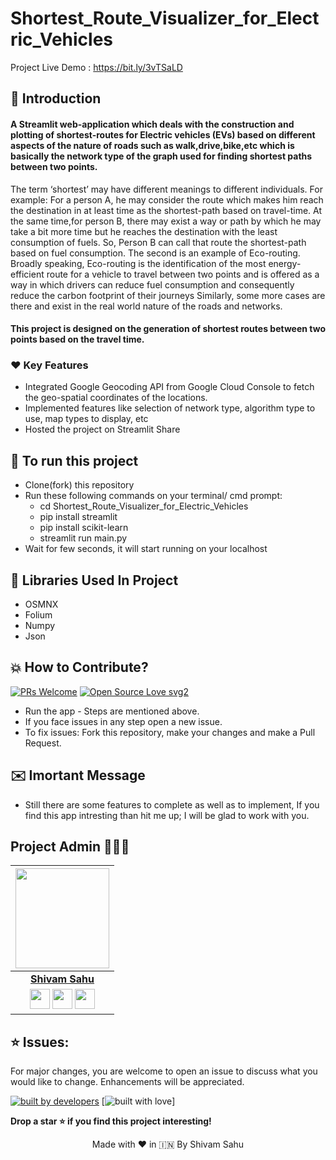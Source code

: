 # Shortest_Route_Visualizer_for_Electric_Vehicles

Project Live Demo : https://bit.ly/3vTSaLD

## 📌 Introduction

<h4> A Streamlit web-application which deals with the construction and plotting of shortest-routes
for Electric vehicles (EVs) based on different aspects of the nature of
roads such as walk,drive,bike,etc which is basically the network type of
the graph used for finding shortest paths between two points. </h4>

The term ‘shortest’ may have different meanings to different individuals.
For example: For a person A, he may consider the route which makes him
reach the destination in at least time as the shortest-path based on
travel-time. At the same time,for person B, there may exist a way or path by
which he may take a bit more time but he reaches the destination with the
least consumption of fuels. So, Person B can call that route the shortest-path
based on fuel consumption. The second is an example of Eco-routing.
Broadly speaking, Eco-routing is the identification of the most
energy-efficient route for a vehicle to travel between two points and is
offered as a way in which drivers can reduce fuel consumption and
consequently reduce the carbon footprint of their journeys
Similarly, some more cases are there and exist in the real world nature of the
roads and networks.

<h4>
This project is designed on the generation of shortest routes between
two points based on the travel time. </h4>

<h3>❤️ Key Features </h3>

- Integrated Google Geocoding API from Google Cloud Console to fetch the geo-spatial coordinates of the locations.
- Implemented features like selection of network type, algorithm type to use, map types to display, etc
- Hosted the project on Streamlit Share




## 📲 To run this project

- Clone(fork) this repository
- Run these following commands on your terminal/ cmd prompt:
  - cd Shortest_Route_Visualizer_for_Electric_Vehicles
  - pip install streamlit
  - pip install scikit-learn
  - streamlit run main.py
- Wait for few seconds, it will start running on your localhost

## 📒 Libraries Used In Project

* OSMNX <br>
* Folium
* Numpy
* Json



## 💥 How to Contribute?
[![PRs Welcome](https://img.shields.io/badge/PRs-welcome-brightgreen.svg?style=flat-square)](http://makeapullrequest.com)
[![Open Source Love svg2](https://badges.frapsoft.com/os/v2/open-source.svg?v=103)](https://github.com/ellerbrock/open-source-badges/)

* Run the app - Steps are mentioned above.
* If you face issues in any step open a new issue.
* To fix issues: Fork this repository, make your changes and make a Pull Request. 

## ✉️ Imortant Message

* Still there are some features to complete as well as to implement, If you find this app intresting than hit me up; I will be
glad to work with you.


## Project Admin 👨🏻‍💻

|                                                                                         <a href="https://gokulnair2001.wixsite.com/mysite"><img src="https://user-images.githubusercontent.com/56252259/115108478-482ccc80-9f8e-11eb-94a0-430db46a432f.png" width=150px height=160px /></a>                                                                                         |
| :------------------------------------------------------------------------------------------------------------------------------------------------------------------------------------------------------------------------------------------------------------------------------------------------------------------------------------------: |
|                                                                                                                                        **[Shivam Sahu](https://shivamsahu.netlify.app/)**                                                                                                                                        |
| <a href="https://www.instagram.com/superb_shivam13/"><img src="https://user-images.githubusercontent.com/56252259/114969025-24d22680-9e95-11eb-848d-b20e73269c4c.png" width="32px" height="32px"></a> <a href="https://twitter.com/ShivamS87093943"><img src="https://user-images.githubusercontent.com/56252259/114967867-d6bc2380-9e92-11eb-8f89-c437f39a45de.png" width="32px" height="32px"></a>  <a href="https://www.linkedin.com/in/shivam-sahu-503/"><img src="https://user-images.githubusercontent.com/56252259/114967871-d7ed5080-9e92-11eb-8781-cd7cf9bb52db.png" width="32px" height="32px"></a> |


## ⭐ Issues:
For major changes, you are welcome to open an issue to discuss what you would like to change. Enhancements will be appreciated.



<p align = "center">
  
<a href="#"><img src="http://ForTheBadge.com/images/badges/built-by-developers.svg" alt="built by developers"></a>
[![built with love](https://forthebadge.com/images/badges/built-with-love.svg)]

</p>

**Drop a star ⭐ if you find this project interesting!**

<p align="center" width="100%">
   Made with ❤️ in 🇮🇳 By Shivam Sahu   
</p>

